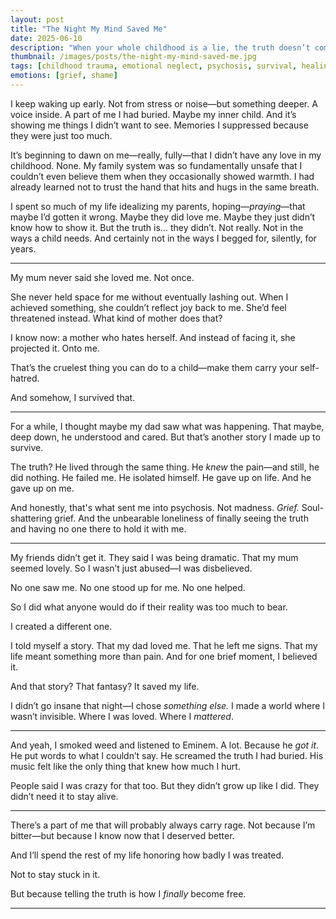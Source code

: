 ```yaml
---
layout: post
title: "The Night My Mind Saved Me"
date: 2025-06-10
description: "When your whole childhood is a lie, the truth doesn’t come gently. Sometimes it breaks you to keep you alive."
thumbnail: /images/posts/the-night-my-mind-saved-me.jpg
tags: [childhood trauma, emotional neglect, psychosis, survival, healing, grief, authenticity]
emotions: [grief, shame]
---
```


I keep waking up early. Not from stress or noise—but something deeper. A voice inside. A part of me I had buried. Maybe my inner child. And it’s showing me things I didn’t want to see. Memories I suppressed because they were just too much. 

It’s beginning to dawn on me—really, fully—that I didn’t have any love in my childhood. None. My family system was so fundamentally unsafe that I couldn’t even believe them when they occasionally showed warmth. I had already learned not to trust the hand that hits and hugs in the same breath.

I spent so much of my life idealizing my parents, hoping—*praying*—that maybe I’d gotten it wrong. Maybe they did love me. Maybe they just didn’t know how to show it. But the truth is… they didn’t. Not really. Not in the ways a child needs. And certainly not in the ways I begged for, silently, for years.

---

My mum never said she loved me. Not once.

She never held space for me without eventually lashing out. When I achieved something, she couldn’t reflect joy back to me. She’d feel threatened instead. What kind of mother does that?

I know now: a mother who hates herself. And instead of facing it, she projected it. Onto me.

That’s the cruelest thing you can do to a child—make them carry your self-hatred.

And somehow, I survived that.

---

For a while, I thought maybe my dad saw what was happening. That maybe, deep down, he understood and cared. But that’s another story I made up to survive.

The truth? He lived through the same thing. He *knew* the pain—and still, he did nothing. He failed me. He isolated himself. He gave up on life. And he gave up on me. 

And honestly, that's what sent me into psychosis. Not madness. *Grief.* Soul-shattering grief. And the unbearable loneliness of finally seeing the truth and having no one there to hold it with me.

---

My friends didn’t get it. They said I was being dramatic. That my mum seemed lovely. So I wasn’t just abused—I was disbelieved. 

No one saw me. No one stood up for me. No one helped.

So I did what anyone would do if their reality was too much to bear.

I created a different one.

I told myself a story. That my dad loved me. That he left me signs. That my life meant something more than pain. And for one brief moment, I believed it.

And that story? That fantasy? It saved my life.

I didn’t go insane that night—I chose *something else.* I made a world where I wasn’t invisible. Where I was loved. Where I *mattered*.

---

And yeah, I smoked weed and listened to Eminem. A lot. Because he *got it*. He put words to what I couldn’t say. He screamed the truth I had buried. His music felt like the only thing that knew how much I hurt.

People said I was crazy for that too. But they didn’t grow up like I did. They didn’t need it to stay alive.

---

There’s a part of me that will probably always carry rage. Not because I’m bitter—but because I know now that I deserved better.

And I’ll spend the rest of my life honoring how badly I was treated.

Not to stay stuck in it.

But because telling the truth is how I *finally* become free.

---

